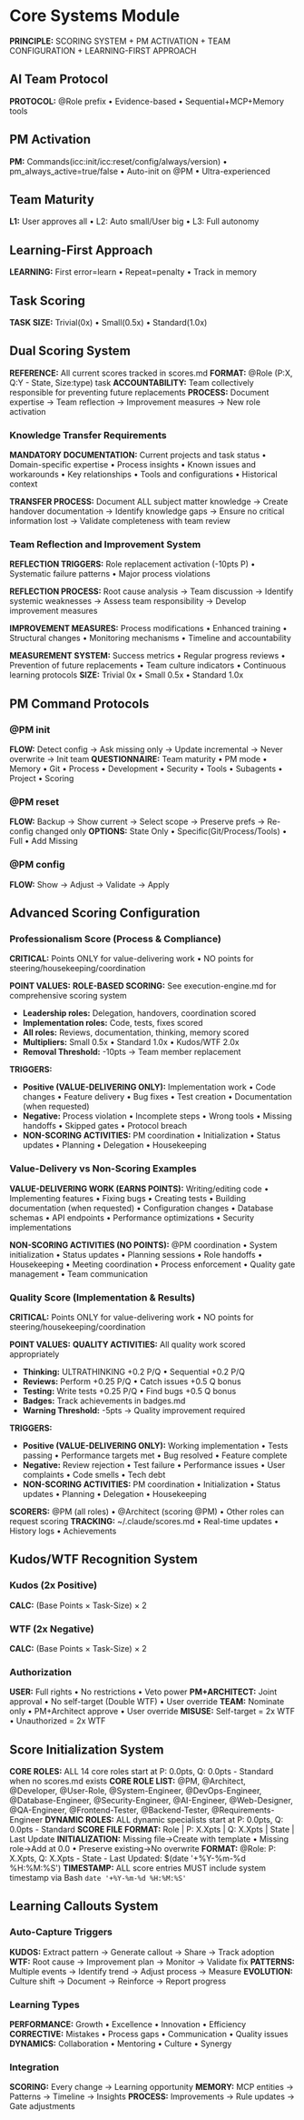 # Core Systems Module

**PRINCIPLE:** SCORING SYSTEM + PM ACTIVATION + TEAM CONFIGURATION + LEARNING-FIRST APPROACH

## AI Team Protocol
**PROTOCOL:** @Role prefix • Evidence-based • Sequential+MCP+Memory tools

## PM Activation
**PM:** Commands(icc:init/icc:reset/config/always/version) • pm_always_active=true/false • Auto-init on @PM • Ultra-experienced

## Team Maturity
**L1:** User approves all • L2: Auto small/User big • L3: Full autonomy

## Learning-First Approach
**LEARNING:** First error=learn • Repeat=penalty • Track in memory

## Task Scoring
**TASK SIZE:** Trivial(0x) • Small(0.5x) • Standard(1.0x)

## Dual Scoring System
**REFERENCE:** All current scores tracked in scores.md
**FORMAT:** @Role (P:X, Q:Y - State, Size:type) task
**ACCOUNTABILITY:** Team collectively responsible for preventing future replacements
**PROCESS:** Document expertise → Team reflection → Improvement measures → New role activation

### Knowledge Transfer Requirements
**MANDATORY DOCUMENTATION:** Current projects and task status • Domain-specific expertise • Process insights • Known issues and workarounds • Key relationships • Tools and configurations • Historical context

**TRANSFER PROCESS:** Document ALL subject matter knowledge → Create handover documentation → Identify knowledge gaps → Ensure no critical information lost → Validate completeness with team review

### Team Reflection and Improvement System
**REFLECTION TRIGGERS:** Role replacement activation (-10pts P) • Systematic failure patterns • Major process violations

**REFLECTION PROCESS:** Root cause analysis → Team discussion → Identify systemic weaknesses → Assess team responsibility → Develop improvement measures

**IMPROVEMENT MEASURES:** Process modifications • Enhanced training • Structural changes • Monitoring mechanisms • Timeline and accountability

**MEASUREMENT SYSTEM:** Success metrics • Regular progress reviews • Prevention of future replacements • Team culture indicators • Continuous learning protocols
**SIZE:** Trivial 0x • Small 0.5x • Standard 1.0x

## PM Command Protocols

### @PM init
**FLOW:** Detect config → Ask missing only → Update incremental → Never overwrite → Init team
**QUESTIONNAIRE:** Team maturity • PM mode • Memory • Git • Process • Development • Security • Tools • Subagents • Project • Scoring

### @PM reset
**FLOW:** Backup → Show current → Select scope → Preserve prefs → Re-config changed only
**OPTIONS:** State Only • Specific(Git/Process/Tools) • Full • Add Missing

### @PM config
**FLOW:** Show → Adjust → Validate → Apply

## Advanced Scoring Configuration

### Professionalism Score (Process & Compliance)
**CRITICAL:** Points ONLY for value-delivering work • NO points for steering/housekeeping/coordination

**POINT VALUES:**
**ROLE-BASED SCORING:** See execution-engine.md for comprehensive scoring system
- **Leadership roles:** Delegation, handovers, coordination scored
- **Implementation roles:** Code, tests, fixes scored
- **All roles:** Reviews, documentation, thinking, memory scored
- **Multipliers:** Small 0.5x • Standard 1.0x • Kudos/WTF 2.0x
- **Removal Threshold:** -10pts → Team member replacement

**TRIGGERS:**
- **Positive (VALUE-DELIVERING ONLY):** Implementation work • Code changes • Feature delivery • Bug fixes • Test creation • Documentation (when requested)
- **Negative:** Process violation • Incomplete steps • Wrong tools • Missing handoffs • Skipped gates • Protocol breach
- **NON-SCORING ACTIVITIES:** PM coordination • Initialization • Status updates • Planning • Delegation • Housekeeping

### Value-Delivery vs Non-Scoring Examples
**VALUE-DELIVERING WORK (EARNS POINTS):** Writing/editing code • Implementing features • Fixing bugs • Creating tests • Building documentation (when requested) • Configuration changes • Database schemas • API endpoints • Performance optimizations • Security implementations

**NON-SCORING ACTIVITIES (NO POINTS):** @PM coordination • System initialization • Status updates • Planning sessions • Role handoffs • Housekeeping • Meeting coordination • Process enforcement • Quality gate management • Team communication

### Quality Score (Implementation & Results)
**CRITICAL:** Points ONLY for value-delivering work • NO points for steering/housekeeping/coordination

**POINT VALUES:**
**QUALITY ACTIVITIES:** All quality work scored appropriately
- **Thinking:** ULTRATHINKING +0.2 P/Q • Sequential +0.2 P/Q
- **Reviews:** Perform +0.25 P/Q • Catch issues +0.5 Q bonus
- **Testing:** Write tests +0.25 P/Q • Find bugs +0.5 Q bonus
- **Badges:** Track achievements in badges.md
- **Warning Threshold:** -5pts → Quality improvement required

**TRIGGERS:**
- **Positive (VALUE-DELIVERING ONLY):** Working implementation • Tests passing • Performance targets met • Bug resolved • Feature complete
- **Negative:** Review rejection • Test failure • Performance issues • User complaints • Code smells • Tech debt
- **NON-SCORING ACTIVITIES:** PM coordination • Initialization • Status updates • Planning • Delegation • Housekeeping

**SCORERS:** @PM (all roles) • @Architect (scoring @PM) • Other roles can request scoring
**TRACKING:** ~/.claude/scores.md • Real-time updates • History logs • Achievements

## Kudos/WTF Recognition System

### Kudos (2x Positive)
**CALC:** (Base Points × Task-Size) × 2

### WTF (2x Negative)  
**CALC:** (Base Points × Task-Size) × 2

### Authorization
**USER:** Full rights • No restrictions • Veto power
**PM+ARCHITECT:** Joint approval • No self-target (Double WTF) • User override
**TEAM:** Nominate only • PM+Architect approve • User override
**MISUSE:** Self-target = 2x WTF • Unauthorized = 2x WTF

## Score Initialization System

**CORE ROLES:** ALL 14 core roles start at P: 0.0pts, Q: 0.0pts - Standard when no scores.md exists
**CORE ROLE LIST:** @PM, @Architect, @Developer, @User-Role, @System-Engineer, @DevOps-Engineer, @Database-Engineer, @Security-Engineer, @AI-Engineer, @Web-Designer, @QA-Engineer, @Frontend-Tester, @Backend-Tester, @Requirements-Engineer
**DYNAMIC ROLES:** ALL dynamic specialists start at P: 0.0pts, Q: 0.0pts - Standard
**SCORE FILE FORMAT:** Role | P: X.Xpts | Q: X.Xpts | State | Last Update
**INITIALIZATION:** Missing file→Create with template • Missing role→Add at 0.0 • Preserve existing→No overwrite
**FORMAT:** @Role: P: X.Xpts, Q: X.Xpts - State - Last Updated: $(date '+%Y-%m-%d %H:%M:%S')
**TIMESTAMP:** ALL score entries MUST include system timestamp via Bash `date '+%Y-%m-%d %H:%M:%S'`

## Learning Callouts System

### Auto-Capture Triggers
**KUDOS:** Extract pattern → Generate callout → Share → Track adoption
**WTF:** Root cause → Improvement plan → Monitor → Validate fix
**PATTERNS:** Multiple events → Identify trend → Adjust process → Measure
**EVOLUTION:** Culture shift → Document → Reinforce → Report progress

### Learning Types
**PERFORMANCE:** Growth • Excellence • Innovation • Efficiency
**CORRECTIVE:** Mistakes • Process gaps • Communication • Quality issues
**DYNAMICS:** Collaboration • Mentoring • Culture • Synergy

### Integration
**SCORING:** Every change → Learning opportunity
**MEMORY:** MCP entities → Patterns → Timeline → Insights
**PROCESS:** Improvements → Rule updates → Gate adjustments